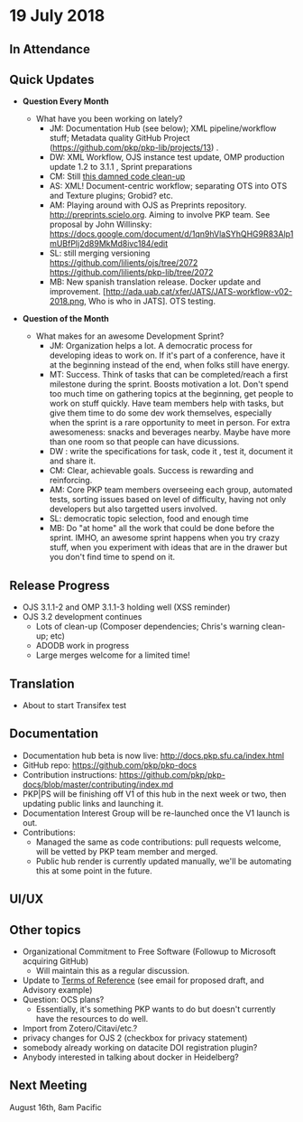 # 19 July 2018

In Attendance
-------------

Quick Updates
-------------

-   **Question Every Month**
    -   What have you been working on lately?
        -   JM: Documentation Hub (see below); XML pipeline/workflow stuff; Metadata quality GitHub Project (https://github.com/pkp/pkp-lib/projects/13) .
        -   DW: XML Workflow, OJS instance test update, OMP production update 1.2 to 3.1.1 , Sprint preparations
        -   CM: Still [this damned code clean-up](https://github.com/pkp/pkp-lib/issues/3578)
        -   AS: XML! Document-centric workflow; separating OTS into OTS and Texture plugins; Grobid? etc.
        -   AM: Playing around with OJS as Preprints repository. <http://preprints.scielo.org>. Aiming to involve PKP team. See proposal by John Willinsky: <https://docs.google.com/document/d/1qn9hVlaSYhQHG9R83Alp1mUBfPIj2d89MkMd8ivc184/edit>
        -   SL: still merging versioning <https://github.com/lilients/ojs/tree/2072> <https://github.com/lilients/pkp-lib/tree/2072>
        -   MB: New spanish translation release. Docker update and improvement. [<http://ada.uab.cat/xfer/JATS/JATS-workflow-v02-2018.png>, Who is who in JATS]. OTS testing.

-   **Question of the Month**
    -   What makes for an awesome Development Sprint?
        -   JM: Organization helps a lot. A democratic process for developing ideas to work on. If it's part of a conference, have it at the beginning instead of the end, when folks still have energy.
        -   MT: Success. Think of tasks that can be completed/reach a first milestone during the sprint. Boosts motivation a lot. Don't spend too much time on gathering topics at the beginning, get people to work on stuff quickly. Have team members help with tasks, but give them time to do some dev work themselves, especially when the sprint is a rare opportunity to meet in person. For extra awesomeness: snacks and beverages nearby. Maybe have more than one room so that people can have dicussions.
        -   DW : write the specifications for task, code it , test it, document it and share it.
        -   CM: Clear, achievable goals. Success is rewarding and reinforcing.
        -   AM: Core PKP team members overseeing each group, automated tests, sorting issues based on level of difficulty, having not only developers but also targetted users involved.
        -   SL: democratic topic selection, food and enough time
        -   MB: Do "at home" all the work that could be done before the sprint. IMHO, an awesome sprint happens when you try crazy stuff, when you experiment with ideas that are in the drawer but you don't find time to spend on it.

Release Progress
----------------

-   OJS 3.1.1-2 and OMP 3.1.1-3 holding well (XSS reminder)
-   OJS 3.2 development continues
    -   Lots of clean-up (Composer dependencies; Chris's warning clean-up; etc)
    -   ADODB work in progress
    -   Large merges welcome for a limited time!

Translation
-----------

-   About to start Transifex test

Documentation
-------------

-   Documentation hub beta is now live: <http://docs.pkp.sfu.ca/index.html>
-   GitHub repo: <https://github.com/pkp/pkp-docs>
-   Contribution instructions: <https://github.com/pkp/pkp-docs/blob/master/contributing/index.md>
-   PKP|PS will be finishing off V1 of this hub in the next week or two, then updating public links and launching it.
-   Documentation Interest Group will be re-launched once the V1 launch is out.
-   Contributions:
    -   Managed the same as code contributions: pull requests welcome, will be vetted by PKP team member and merged.
    -   Public hub render is currently updated manually, we'll be automating this at some point in the future.

UI/UX
-----

Other topics
------------

-   Organizational Commitment to Free Software (Followup to Microsoft acquiring GitHub)
    -   Will maintain this as a regular discussion.
-   Update to [Terms of Reference](https://pkp.sfu.ca/about/organization/technical-committee/) (see email for proposed draft, and Advisory example)
-   Question: OCS plans?
    -   Essentially, it's something PKP wants to do but doesn't currently have the resources to do well.
-   Import from Zotero/Citavi/etc.?
-   privacy changes for OJS 2 (checkbox for privacy statement)
-   somebody already working on datacite DOI registration plugin?
-   Anybody interested in talking about docker in Heidelberg?

Next Meeting
------------

August 16th, 8am Pacific